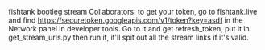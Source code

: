 fishtank bootleg stream
Collaborators: to get your token, go to fishtank.live and find https://securetoken.googleapis.com/v1/token?key=asdf in the Network panel in developer tools. Go to it and get refresh_token, put it in get_stream_urls.py then run it, it'll spit out all the stream links if it's valid.
